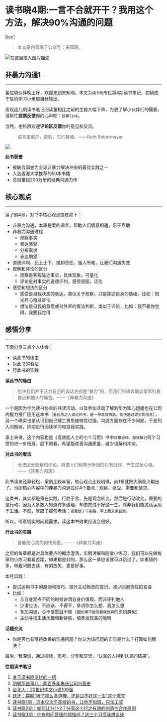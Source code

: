 # 读书晓4期:一言不合就开干？我用这个方法，解决90%沟通的问题

[toc]

> 本文原创首发于公众号：来知晓。

![在这里插入图片描述](https://img-blog.csdnimg.cn/c52e1de72def4162a85d6551798a3d42.png)

## 非暴力沟通1

----

各位晓伙伴晚上好，欢迎来到来知晓。本文为`读书晓`专栏第4期读书笔记，初稿成于联机学习小组周目标输出。

发现这几期读书笔记阅读量相比之前的主题大幅下降，为更了解小伙伴们的需要，请帮忙**投票反馈**你的心声吧：`投票link`。

当然，也热烈欢迎**评论区反馈**你的意见和交流。

> 语言是窗户，否则，它们是墙。——Ruth Bebermeyer

![](https://img.alicdn.com/imgextra/i4/1049653664/O1CN018uONeS1cw9vW83INZ_!!1049653664.jpg)

**此书获誉**

- 被联合国誉为全球非暴力解决冲突的最佳实践之一
- 入选香港大学推荐的50本书籍
- 总销量超200万册的经典沟通力作 

## 核心观点

---

读了前4章，对书中核心观点提炼如下：

- 非暴力沟通，本质是爱的语言，帮助人们情意相通，乐于互助
- 非暴力沟通过程
    - 观察事实
    - 表达感受
    - 分析需求
    - 表达期望
- 道德评判、比上比下、推卸责任、强人所难，让我们沟通失效
- 观察和评论的区分
    - 观察是客观陈述事实，具体现象，可量化
    - 评论是对事实的道德评判，感受层面，泛化
- 感受和想法的区分
    - 感受是自我状态的表达，类似关于观察，只是陈述自身的情绪，比如：阳光开心难过害怕
    - 想法是自我的意愿或对外界的看法判断，类似于评论，比如：我不要你觉得，我要我觉得


## 感悟分享

---

下面分享三点个人体会：

- 读此书的缘由
- 对此书的看法
- 行此书的实践

**读此书的缘由**

> 也许我们并不认为自己的谈话方式是“暴力”的，但我们的语言确实常常引发自己和他人的痛苦。——《非暴力沟通》

一个是因为华为读书协会的共读活动，以及参加活动了解到华为知心姐姐也在公司内极力推广应用这本书（`看优秀之人读过的书，是一种高效筛选，能快速过滤劣质信息`），另一个确实也是认识到自己理工男思维特性过强，沟通方面存在不少问题，于是列入问题树，排期进行阅读学习和自我实践。

承上来讲，这个内容也是《高效能人士的七个习惯》书中`双赢思维、知彼解己`两个习惯的进一步拓展。启下的看，希望能改善沟通质量，减少误解和冲突。

**对此书的看法**

> 无法区分观察和评论，将使人们倾向于听到的只有批评，产生逆反心理。——《非暴力沟通》

此书读来还算轻松，案例比较丰富，核心观点比较明确，前1章就把大纲观点输出了，也即核心内容中的非暴力沟通过程4个要点：观察、感受、需要和请求。

这类书，其实都是重在实践，行胜于言。先是观念转变，然后是行动改变，重要的是行动，因为大多数人知道许多道理，却依然过不好这一生，除非我们能灵活运用于生活。不然，就应了那句老话：`夜里想了千条路，早上醒来卖豆腐。`

所以，带着切实的问题需求，读这本书效果应该会很好。

**行此书的实践**

> 爱能使心灵的创伤痊愈。——《非暴力沟通》

之后的每章都是对具体要点的概念澄清，实例讲解和随堂小练习，我们可以先做每章的小练习看看差距，如果都是对的，那么这一章应该就可以跳过了。如果错的多，带着问题去读，有的放矢，更是好事。

本月实践：

- 尝试运用书中的原则和技巧，提升主动担责的意识，减少回避责任的言语
- 比如：
    - 与自身观点不同的时候讲清自身价值观，而非评判他人
    - 少讲应该、不应该、不得不，多讲你怎么想、我怎么想
    - 多加沟通，心不情愿就不做（跟`如果不能双赢就放弃`的原则类似）
    - 主动寻找生活乐趣和新鲜感，培养发现美的眼睛

**话题交流**

- 你是否也有亟待改善的沟通问题？你认为该问题的实质是什么？打算如何解决？

最后，我深信，通过阅读、思考、分享和交流，“认真的人得到认真的结果”。

**往期读书笔记**

1. [关于读书晓专栏的一切](https://mp.weixin.qq.com/s/2xIT35zscSFiuNetSINvYg)
2. [明朝那些事儿：两百多年朱氏公司兴衰史](https://mp.weixin.qq.com/s/eDIuo7Z7khFIAWYe81lgbg)
3. [台北人：20世纪中文小说100强](https://mp.weixin.qq.com/s/frPsrSOXvdI_Pc_7Po0Shg)
4. [跃迁：摆脱“听了那么多道理，还是过不好这一生”这个魔咒](https://mp.weixin.qq.com/s/wO76oQNNrhcaGD55_F_Uog)
5. [读书晓1期：这本仅次于圣经的书，让你不加班，只加工资](https://mp.weixin.qq.com/s/cGfBVX0UmGIiH120_LWXlg)
6. [读书晓2期：如何让1+1>2？分享这个行之有效的创造性合作原则](https://mp.weixin.qq.com/s/Q0i-r6E_41s37g-KI6PT3A?forceh5=1)
7. [读书晓3期：你有时间管理的烦恼吗？这三个习惯我想谈谈](https://mp.weixin.qq.com/s/06iOtOQwtfKXSrF9A88EYA)
